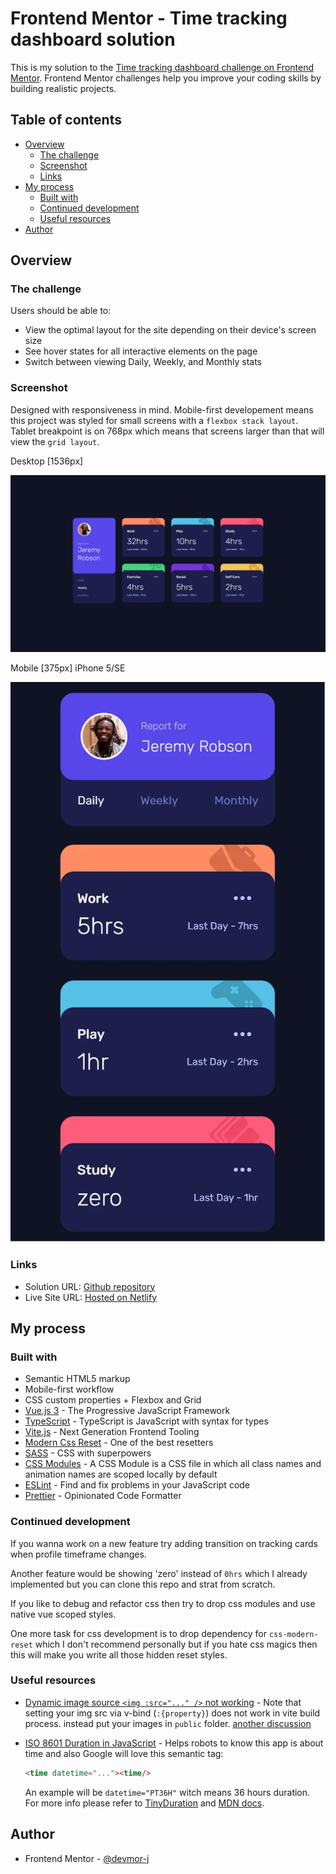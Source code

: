 # Frontend Mentor - Time tracking dashboard solution

This is my solution to the [Time tracking dashboard challenge on Frontend Mentor](https://www.frontendmentor.io/challenges/time-tracking-dashboard-UIQ7167Jw). Frontend Mentor challenges help you improve your coding skills by building realistic projects.

## Table of contents

- [Overview](#overview)
  - [The challenge](#the-challenge)
  - [Screenshot](#screenshot)
  - [Links](#links)
- [My process](#my-process)
  - [Built with](#built-with)
  - [Continued development](#continued-development)
  - [Useful resources](#useful-resources)
- [Author](#author)

## Overview

### The challenge

Users should be able to:

- View the optimal layout for the site depending on their device's screen size
- See hover states for all interactive elements on the page
- Switch between viewing Daily, Weekly, and Monthly stats

### Screenshot

Designed with responsiveness in mind. Mobile-first developement means this project was styled for small screens with a `flexbox stack layout`. Tablet breakpoint is on 768px which means that screens larger than that will view the `grid layout`.

Desktop [1536px]

![Desktop](./screenshots/Desktop%20%5B1536px%5D%20Time%20tracking%20dashboard.webp)

Mobile [375px] iPhone 5/SE

![Mobile](./screenshots/Mobile%20%5B375px%5D%20Time%20tracking%20dashboard.webp)

### Links

- Solution URL: [Github repository](https://github.com/devmor-j/fm-time-tracking-dashboard)
- Live Site URL: [Hosted on Netlify](https://devmor-time-tracking-dashboard.netlify.app/)

## My process

### Built with

- Semantic HTML5 markup
- Mobile-first workflow
- CSS custom properties + Flexbox and Grid
- [Vue.js 3](https://vuejs.org/) - The Progressive JavaScript Framework
- [TypeScript](https://www.typescriptlang.org/) - TypeScript is JavaScript with syntax for types
- [Vite.js](https://vitejs.dev/) - Next Generation Frontend Tooling
- [Modern Css Reset](https://github.com/hankchizljaw/modern-css-reset) - One of the best resetters
- [SASS](https://sass-lang.com) - CSS with superpowers
- [CSS Modules](https://github.com/css-modules/css-modules) - A CSS Module is a CSS file in which all class names and animation names are scoped locally by default
- [ESLint](https://eslint.org/) - Find and fix problems in your JavaScript code
- [Prettier](https://prettier.io/) - Opinionated Code Formatter

### Continued development

If you wanna work on a new feature try adding transition on tracking cards when profile timeframe changes.

Another feature would be showing 'zero' instead of `0hrs` which I already implemented but you can clone this repo and strat from scratch.

If you like to debug and refactor css then try to drop css modules and use native vue scoped styles.

One more task for css development is to drop dependency for `css-modern-reset` which I don't recommend personally but if you hate css magics then this will make you write all those hidden reset styles.

### Useful resources

- [Dynamic image source `<img :src="..." />` not working](https://stackoverflow.com/questions/40491506/vue-js-dynamic-images-not-working) - Note that setting your img src via v-bind (`:{property}`) does not work in vite build process. instead put your images in `public` folder. [another discussion](https://forum.vuejs.org/t/dynamic-img-src-of-item-in-for-loop/119695)

- [ISO 8601 Duration in JavaScript](https://www.twilio.com/blog/parse-iso8601-duration-javascript) - Helps robots to know this app is about time and also Google will love this semantic tag:

  ```html
  <time datetime="..."><time/>
  ```

  An example will be `datetime="PT36H"` witch means 36 hours duration. For more info please refer to [TinyDuration](https://github.com/MelleB/tinyduration) and [MDN docs](https://developer.mozilla.org/en-US/docs/Web/HTML/Element/time).

## Author

- Frontend Mentor - [@devmor-j](https://www.frontendmentor.io/profile/devmor-j)
